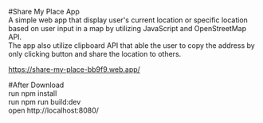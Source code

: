 #Share My Place App  
A simple web app that display user's current location or specific location based on user input in a map by utilizing JavaScript and OpenStreetMap API.  
The app also utilize clipboard API that able the user to copy the address by only clicking button and share the location to others.  

https://share-my-place-bb9f9.web.app/   
  
#After Download  
run npm install  
run npm run build:dev  
open http://localhost:8080/      
